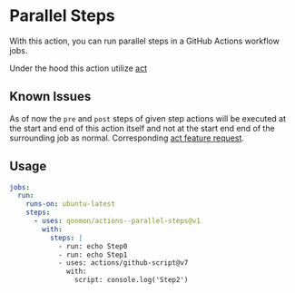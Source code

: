 # Parallel Steps

With this action, you can run parallel steps in a GitHub Actions workflow jobs.

Under the hood this action utilize [act](https://github.com/nektos/act)

## Known Issues
As of now the `pre` and `post` steps of given step actions will be executed at the start and end of this action itself and not at the start end end of the surrounding job as normal. 
Corresponding [act feature request](https://github.com/nektos/act/issues/2740).

## Usage

```yaml
jobs:
  run:
    runs-on: ubuntu-latest
    steps:
      - uses: qoomon/actions--parallel-steps@v1
        with:
          steps: |
            - run: echo Step0
            - run: echo Step1
            - uses: actions/github-script@v7
              with:
                script: console.log('Step2')
```

